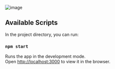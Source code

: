 
![image](https://user-images.githubusercontent.com/68274794/105630087-90d15f80-5e4f-11eb-927a-8960ed03458a.png)





## Available Scripts

In the project directory, you can run:

### `npm start`

Runs the app in the development mode.\
Open [http://localhost:3000](http://localhost:3000) to view it in the browser.

